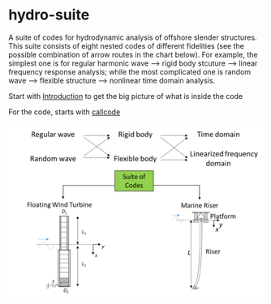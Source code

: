# hydro-suite
A suite of codes for hydrodynamic analysis of offshore slender structures. This suite consists of eight nested codes of different fidelities (see the possible combination of arrow routes in the chart below). For example, the simplest one is for regular harmonic wave --> rigid body stcuture --> linear frequency response analysis; while the most complicated one is random wave --> flexible structure --> nonlinear time domain analysis. 

Start with [Introduction](/docs/ASuiteOfCodeForDynamicModellingOfSlenderOffshoreStructures.pdf) 
to get the big picture of what is inside the code 

For the code, starts with [callcode](/Codes/callcode.m)

![suite of codes flowchart](/docs/codesuite.png)

